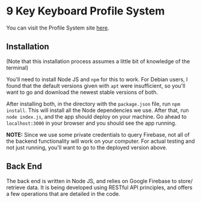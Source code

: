 # 9 Key Keyboard Profile System

You can visit the Profile System site [here](https://ninekeykeyboard.herokuapp.com/).

## Installation

(Note that this installation process assumes a little bit of knowledge of the terminal)

You'll need to install Node JS and `npm` for this to work. For Debian users, I found that the default versions given with `apt` were insufficient, so you'll want to go and download the newest stable versions of both.

After installing both, in the directory with the `package.json` file, run `npm install`. This will install all the Node dependencies we use. After that, run `node index.js`, and the app should deploy on your machine. Go ahead to `localhost:3000` in your browser and you should see the app running.

**NOTE:** Since we use some private credentials to query Firebase, not all of the backend functionality will work on your computer. For actual testing and not just running, you'll want to go to the deployed version above.

## Back End

The back end is written in Node JS, and relies on Google Firebase to store/ retrieve data. It is being developed using RESTful API principles, and offers a few operations that are detailed in the code.